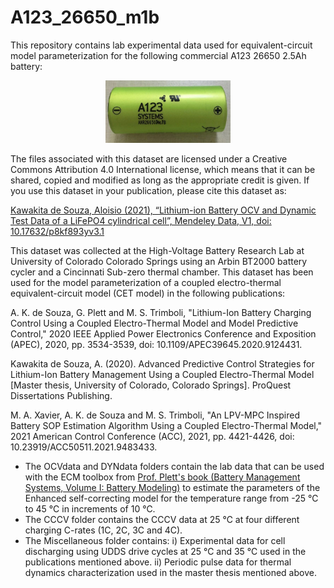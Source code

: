 # A123_26650_m1b

This repository contains lab experimental data used for equivalent-circuit model parameterization for the following commercial A123 26650 2.5Ah battery:


<!-- ![alt text](https://github.com/aloisiohks/A123_26650_m1b/blob/main/a12326650.png?v=4&s=20) -->

<p align="center">
 <a href="https://github.com/aloisiohks/A123_26650_m1b/blob/main/a12326650.png"><img src="https://github.com/aloisiohks/A123_26650_m1b/blob/main/a12326650.png" width="200" height="100"/></a>
</p>

The files associated with this dataset are licensed under a Creative Commons Attribution 4.0 International license, which means that it can be shared, copied and modified as long as the appropriate credit is given. If you use this dataset in your publication, please cite this dataset as:

<a href="https://data.mendeley.com/datasets/p8kf893yv3/1">Kawakita de Souza, Aloisio (2021), “Lithium-ion Battery OCV and Dynamic Test Data of a LiFePO4 cylindrical cell”, Mendeley Data, V1, doi: 10.17632/p8kf893yv3.1</a>

This dataset was collected at the High-Voltage Battery Research Lab at University of Colorado Colorado Springs using an Arbin BT2000 battery cycler and a Cincinnati Sub-zero thermal chamber. This dataset has been used for the model parameterization of a coupled electro-thermal equivalent-circuit model (CET model) in the following publications:

A. K. de Souza, G. Plett and M. S. Trimboli, "Lithium-Ion Battery Charging Control Using a Coupled Electro-Thermal Model and Model Predictive Control," 2020 IEEE Applied Power Electronics Conference and Exposition (APEC), 2020, pp. 3534-3539, doi: 10.1109/APEC39645.2020.9124431.

Kawakita de Souza, A. (2020). Advanced Predictive Control Strategies for Lithium-Ion Battery Management Using a Coupled Electro-Thermal Model [Master thesis, University of Colorado, Colorado Springs]. ProQuest Dissertations Publishing.

M. A. Xavier, A. K. de Souza and M. S. Trimboli, "An LPV-MPC Inspired Battery SOP Estimation Algorithm Using a Coupled Electro-Thermal Model," 2021 American Control Conference (ACC), 2021, pp. 4421-4426, doi: 10.23919/ACC50511.2021.9483433.

- The OCVdata and DYNdata folders contain the lab data that can be used with the ECM toolbox from <a href="http://mocha-java.uccs.edu/BMS1/index.html">Prof. Plett's book (Battery Management Systems, Volume I: Battery Modeling)</a>  to estimate the parameters of the Enhanced self-correcting model for the temperature range from -25 ℃ to 45 ℃ in increments of 10 ℃.
- The CCCV folder contains the CCCV data at 25 ℃ at four different charging C-rates (1C, 2C, 3C and 4C).
- The Miscellaneous folder contains:
      i) Experimental data for cell discharging using UDDS drive cycles at 25 ℃ and 35 ℃ used in the publications mentioned above. 
      ii) Periodic pulse data for thermal dynamics characterization used in the master thesis mentioned above. 

